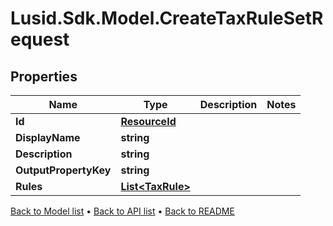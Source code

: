 # Lusid.Sdk.Model.CreateTaxRuleSetRequest

## Properties

Name | Type | Description | Notes
------------ | ------------- | ------------- | -------------
**Id** | [**ResourceId**](ResourceId.md) |  | 
**DisplayName** | **string** |  | 
**Description** | **string** |  | 
**OutputPropertyKey** | **string** |  | 
**Rules** | [**List&lt;TaxRule&gt;**](TaxRule.md) |  | 

[Back to Model list](../README.md#documentation-for-models) &#8226; [Back to API list](../README.md#documentation-for-api-endpoints) &#8226; [Back to README](../README.md)

